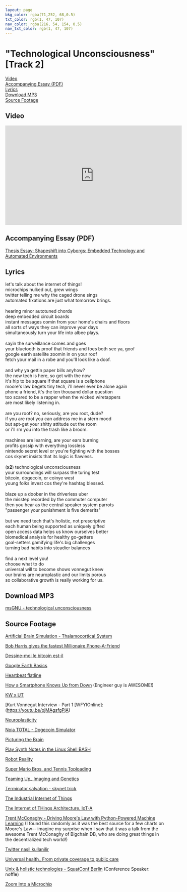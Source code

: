 ```yaml
---
layout: page
bkg_color: rgba(71,252, 68,0.5)
txt_color: rgb(1, 47, 107)
nav_color: rgba(216, 54, 154, 0.5)
nav_txt_color: rgb(1, 47, 107)
---
```


# "Technological Unconsciousness" [Track 2]

[Video](#video)<br>
[Accompanying Essay (PDF)](#pdf)<br>
[Lyrics](#lyrics)<br>
[Download MP3](#mp3)<br>
[Source Footage](#foot)

<h2 id='video'> Video </h2>

<div class="embed-responsive embed-responsive-16by9">
  <iframe width="560" height="315" src="https://www.youtube.com/embed/wIhyuJMQj-M" frameborder="0" allowfullscreen></iframe>
</div>

<h2 id='pdf'> Accompanying Essay (PDF) </h2>

[Thesis Essay: Shapeshift into Cyborgs: Embedded Technology and Automated Environments](/pdfs/chelsea_palmer_SIC_essay2.pdf)

<h2 id='lyrics'> Lyrics </h2>

let's talk about the internet of things!<br>
microchips hulked out, grew wings<br>
twitter telling me why the caged drone sings<br>
automated fixations are just what tomorrow brings.<br>
<br>
hearing minor autotuned chords<br>
deep embedded circuit boards<br>
instant messages comin from your home's chairs and floors<br>
all sorts of ways they can improve your days<br>
simultaneously turn your life into albee plays.<br>
<br>
sayin the surveillance comes and goes<br>
your bluetooth is proof that friends and foes both see ya, goof<br>
google earth satellite zoomin in on your roof<br>
fetch your mail in a robe and you'll look like a doof.<br>
<br>
and why ya gettin paper bills anyhow?<br>
the new tech is here, so get with the now<br>
it's hip to be square if that square is a cellphone<br>
moore's law begets tiny tech, i'll never ever be alone again<br>
phone a friend, it's the ten thousand dollar question<br>
too scared to be a rapper when the wicked wiretappers<br>
are most likely listening in.<br>
<br>
are you root? no, seriously, are you root, dude?<br>
if you are root you can address me in a stern mood<br>
but apt-get your shitty attitude out the room<br>
or i'll rm you into the trash like a broom.<br>
<br>
machines are learning, are your ears burning<br>
profits gossip with everything lossless<br>
nintendo secret level or you're fighting with the bosses<br>
cos skynet insists that its logic is flawless.<br>
<br>
(**x2**) technological unconsciousness<br>
your surroundings will surpass the turing test<br>
bitcoin, dogecoin, or coinye west<br>
young folks invest cos they're hashtag blessed.<br>
<br>
blaze up a doober in the driverless uber<br>
the misstep recorded by the commuter computer<br>
then you hear as the central speaker system parrots<br>
"passenger your punishment is five demerits"<br>
<br>
but we need tech that's holistic, not prescriptive<br>
each human being supported as uniquely gifted<br>
open access data helps us know ourselves better<br>
biomedical analysis for healthy go-getters<br>
goal-setters gamifying life's big challenges<br>
turning bad habits into steadier balances<br>
<br>
find a next level you!<br>
choose what to do<br>
universal will to become shows vonnegut knew<br>
our brains are neuroplastic and our limits porous<br>
so collaborative growth is really working for us.

<h2 id='mp3'> Download MP3 </h2>

[msGNU - technological unconsciousness](/mp3s/msGNU-IOT.mp3)


## Source Footage


[Artificial Brain Simulation - Thalamocortical System](https://youtu.be/u28ijlP6L6M)

[Bob Harris gives the fastest Millionaire Phone-A-Friend](https://youtu.be/7oKuLUjKXp0)

[Dessine-moi le bitcoin est-il](https://youtu.be/rOYJfRQNibQ)

[Google Earth Basics](https://youtu.be/aEspdspPR7c)

[Heartbeat flatline](https://youtu.be/tpi5RoNmvTU)

[How a Smartphone Knows Up from Down](https://youtu.be/KZVgKu6v808)
(Engineer guy is AWESOME!)

[KW x UT](https://youtu.be/hxDhucdYW28)

[Kurt Vonnegut Interview - Part 1 [WFYIOnline]: (https://youtu.be/ojMAgsfgPjA)

[Neuroplasticity](https://youtu.be/5hI6OhtBPmc)

[Noia TOTAL - Dogecoin Simulator](https://youtu.be/lQjN4PCf2Yg)

[Picturing the Brain](https://youtu.be/qkYEfWazIfc)

[Play Synth Notes in the Linux Shell BASH](https://youtu.be/C1AD17oOVnQ)

[Robot Reality](https://youtu.be/9TEjRhw6KGQ)

[Super Mario Bros. and Tennis Toploading](https://youtu.be/wyiBuX9y16k)

[Teaming Up_ Imaging and Genetics](https://youtu.be/XsapnUYbGHM)

[Terminator salvation - skynet trick](https://youtu.be/YWPIwTNCnfA)

[The Industrial Internet of Things](https://youtu.be/8NGzrtK7eV0)

[The Internet of THings Architecture, IoT-A](https://youtu.be/nEVatZruJ7k)

[Trent McConaghy - Driving Moore's Law with Python-Powered Machine Learning](https://youtu.be/Jm-eBD9xR3w)
(I found this randomly as it was the best source for a few charts on Moore's Law-- imagine my surprise when I saw that it was a talk from the awesome Trent McConaghy of Bigchain DB, who are doing great things in the decentralized tech world!)

[Twitter nasil kullanilir](https://youtu.be/0F5gzJFdWas)

[Universal health_ From private coverage to public care](https://youtu.be/YzNS5jd-LTY)

[Unix & holistic technologies - SquatConf Berlin](https://youtu.be/TMfTKH7fIkU)
(Conference Speaker: noffle)

[Zoom Into a Microchip](https://youtu.be/Fxv3JoS1uY8)
